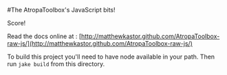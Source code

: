 #The AtropaToolbox's JavaScript bits!

Score!

Read the docs online at : [http://matthewkastor.github.com/AtropaToolbox-raw-js/](http://matthewkastor.github.com/AtropaToolbox-raw-js/)


To build this project you'll need to have node available in your path. Then run `jake build` from this directory.